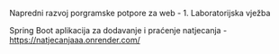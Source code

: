 Napredni razvoj porgramske potpore za web - 1. Laboratorijska vježba

Spring Boot aplikacija za dodavanje i praćenje natjecanja - https://natjecanjaaa.onrender.com/

